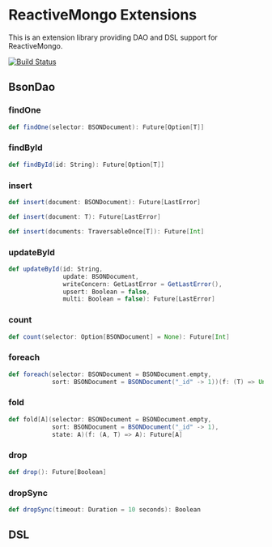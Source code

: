 # ReactiveMongo Extensions

This is an extension library providing DAO and DSL support for ReactiveMongo. 

[![Build Status](https://travis-ci.org/fehmicansaglam/reactivemongo-extensions.svg?branch=master)](https://travis-ci.org/fehmicansaglam/reactivemongo-extensions)

## BsonDao

### findOne 
```scala 
def findOne(selector: BSONDocument): Future[Option[T]]
```

### findById
```scala 
def findById(id: String): Future[Option[T]]
```

### insert
```scala
def insert(document: BSONDocument): Future[LastError]
```

```scala
def insert(document: T): Future[LastError]
```

```scala
def insert(documents: TraversableOnce[T]): Future[Int]
```

### updateById
```scala
def updateById(id: String,
               update: BSONDocument,
               writeConcern: GetLastError = GetLastError(),
               upsert: Boolean = false,
               multi: Boolean = false): Future[LastError]
```

### count
```scala
def count(selector: Option[BSONDocument] = None): Future[Int]
```

### foreach
```scala
def foreach(selector: BSONDocument = BSONDocument.empty,
            sort: BSONDocument = BSONDocument("_id" -> 1))(f: (T) => Unit): Future[Unit]
```

### fold
```scala
def fold[A](selector: BSONDocument = BSONDocument.empty,
            sort: BSONDocument = BSONDocument("_id" -> 1),
            state: A)(f: (A, T) => A): Future[A]
```

### drop
```scala
def drop(): Future[Boolean] 
```

### dropSync
```scala
def dropSync(timeout: Duration = 10 seconds): Boolean 
```

## DSL
